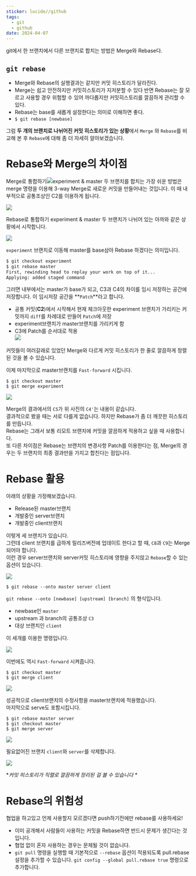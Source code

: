 ```yaml
---
sticker: lucide//github
tags:
  - git
  - github
date: 2024-04-07
---
```


git에서 한 브랜치에서 다른 브랜치로 합치는 방법은 Merge와 Rebase다.

## `git rebase`
- Merge와 Rebase의 실행결과는 같지만 커밋 히스토리가 달라진다.
- Merge는 쉽고 안전하지만 커밋히스토리가 지저분할 수 있다 반면 Rebase는 잘 모르고 사용할 경우 위험할 수 있어 까다롭지만 커밋히스토리를 깔끔하게 관리할 수 있다.
- Rebase는 base를 새롭게 설정한다는 의미로 이해하면 좋다.
- `$ git rebase [newbase]`

그럼 **두 개의 브랜치로 나뉘어진 커밋 히스토리가 있는 상황**에서 `Merge` 와 `Rebase`를 비교해 본 후 `Rebase`에 대해 좀 더 자세히 알아보겠습니다.

# Rebase와 Merge의 차이점

Merge로 통합하기![](https://velog.velcdn.com/images%2Fkwonh%2Fpost%2F40b844b8-aca4-4fda-a90f-9e6aa994f033%2Fimage.png)experiment & master 두 브랜치를 합치는 가장 쉬운 방법은 merge 명령을 이용해 3-way Merge로 새로운 커밋을 만들어내는 것입니다.  이 때 내부적으로 공통조상인 C2를 이용하게 됩니다.

![](https://velog.velcdn.com/images%2Fkwonh%2Fpost%2F36ec664c-c5ed-4872-b656-e7a93628292d%2Fimage.png)

Rebase로 통합하기
experiment & master 두 브랜치가 나뉘어 있는 아까와 같은 상황에서 시작합니다.

![](https://velog.velcdn.com/images%2Fkwonh%2Fpost%2Fd3f91e4a-cbc0-44d4-9ae5-dedea55cca55%2Fimage.png)

`experiment` 브랜치로 이동해 master를 base삼아 Rebase 하겠다는 의미입니다.

```bash
$ git checkout experiment
$ git rebase master
First, rewinding head to replay your work on top of it...
Applying: added staged command
```

그러면 내부에서는 master가 base가 되고, C3과 C4의 차이를 임시 저장하는 공간에 저장합니다. 이 임시저장 공간을 **`Patch`**라고 합니다.

- 공통 커밋(**C2**)에서 시작해서 현재 체크아웃한 experiment 브랜치가 가리키는 커밋까지 `diff`를 차례대로 만들어 `Patch`에 저장
- experiment브랜치가 master브랜치를 가리키게 함
- C3에 Patch를 순서대로 적용  
    ![](https://velog.velcdn.com/images%2Fkwonh%2Fpost%2F8c779a0b-ce4b-4760-97c9-9f68bca74656%2Fimage.png)

커밋들이 여러갈래로 있었던 Merge와 다르게 커밋 히스토리가 한 줄로 깔끔하게 정렬된 것을 볼 수 있습니다.

이제 마지막으로 master브랜치를 `Fast-forward` 시킵니다.

```null
$ git checkout master
$ git merge experiment
```

![](https://velog.velcdn.com/images%2Fkwonh%2Fpost%2F777b0f21-ae9d-400e-9265-6adc77188ed0%2Fimage.png)

Merge의 결과에서의 `C5`가 위 사진의 `C4'`는 내용이 같습니다.  
결과적으로 봤을 때는 서로 다를게 없습니다. 하지만 Rebase가 좀 더 깨끗한 히스토리를 만듭니다.  
Rebase는 그래서 보통 리모트 브랜치에 커밋을 깔끔하게 적용하고 싶을 때 사용합니다.  
또 다른 차이점은 Rebase는 브랜치의 변경사항 Patch를 이용한다는 점, Merge의 경우는 두 브랜치의 최종 결과만을 가지고 합친다는 점입니다.

# Rebase 활용

아래의 상황을 가정해보겠습니다.

- Release된 master브랜치
- 개발중인 server브랜치
- 개발중인 client브랜치

이렇게 세 브랜치가 있습니다.  
그런데 client 브랜치를 급하게 릴리즈버전에 업데이트 한다고 할 때, `C8`과 `C9`는 Merge되어야 합니다.  
이런 경우 server브랜치와 server커밋 히스토리에 영향을 주지않고 `Rebase`할 수 있는 옵션이 있습니다.

![](https://velog.velcdn.com/images%2Fkwonh%2Fpost%2F7178e967-7ae6-4e67-b411-b560db68f982%2Fimage.png)

```null
$ git rebase --onto master server client
```

`git rebase --onto [newbase] [upstream] [branch]` 의 형식입니다.

- newbase인 `master`
- upstream 과 branch의 공통조상 `C3`
- 대상 브랜치인 `client`

이 세개를 이용한 명령입니다.

![](https://velog.velcdn.com/images%2Fkwonh%2Fpost%2F7939a671-3be2-4a5d-84c8-76dfac242664%2Fimage.png)

이번에도 역시 `Fast-forward` 시켜줍니다.

```null
$ git checkout master
$ git merge client
```

![](https://velog.velcdn.com/images%2Fkwonh%2Fpost%2Fd0acc912-7d15-45e1-9193-41291d75d24e%2Fimage.png)

성공적으로 client브랜치의 수정사항을 master브랜치에 적용했습니다.  
마지막으로 serve도 포함시킵니다.

```null
$ git rebase master server
$ git checkout master
$ git merge server
```

![](https://velog.velcdn.com/images%2Fkwonh%2Fpost%2Ffa52d244-a70d-454c-86af-d37e1ad52293%2Fimage.png)

필요없어진 브랜치 `client`와 `server`를 삭제합니다.

![](https://velog.velcdn.com/images%2Fkwonh%2Fpost%2F0ed67f89-0b76-4580-bd2a-a7a31f6a553d%2Fimage.png)

*_커밋 히스토리가 직렬로 깔끔하게 정리된 걸 볼 수 있습니다 *_

# Rebase의 위험성

협업을 하고있고 언제 사용할지 모르겠다면 push하기전에만 rebase를 사용하세요!

- 이미 공개해서 사람들이 사용하는 커밋을 Rebase하면 반드시 문제가 생긴다는 것입니다.
- 협업 없이 혼자 사용하는 경우는 문제될 것이 없습니다.
- `git pull` 명령을 실행할 때 기본적으로 `--rebase` 옵션이 적용되도록 pull.rebase 설정을 추가할 수 있습니다. `git config --global pull.rebase true` 명령으로 추가합니다.